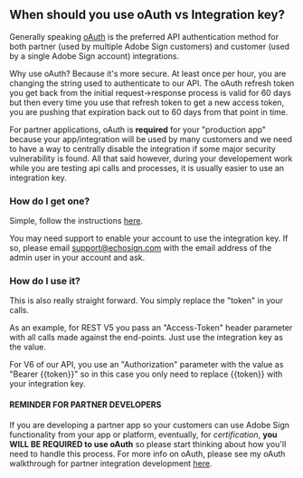 ## When should you use oAuth vs Integration key?
Generally speaking [oAuth](https://secure.echosign.com/public/static/oauthDoc) is the preferred API authentication method for both partner (used by multiple Adobe Sign customers) and customer (used by a single Adobe Sign account) integrations.

Why use oAuth? Because it's more secure. At least once per hour, you are changing the string used to authenticate to our API.  The oAuth refresh token you get back from the initial request->response process is valid for 60 days but then every time you use that refresh token to get a new access token, you are pushing that expiration back out to 60 days from that point in time.

For partner applications, oAuth is __required__ for your "production app" because your app/integration will be used by many customers and we need to have a way to centrally disable the integration if some major security vulnerability is found. All that said however, during your developement work while you are testing api calls and processes, it is usually easier to use an integration key. 

### How do I get one?  
Simple, follow the instructions [here](https://helpx.adobe.com/sign/kb/how-to-create-an-integration-key.html).

You may need support to enable your account to use the integration key.  If so, please email support@echosign.com with the email address of the admin user in your account and ask.

### How do I use it?
This is also really straight forward.  You simply replace the "token" in your calls.

As an example, for REST V5 you pass an "Access-Token" header parameter with all calls made against the end-points. Just use the integration key as the value.  

For V6 of our API, you use an "Authorization" parameter with the value as "Bearer {{token}}" so in this case you only need to replace {{token}} with your integration key.

#### REMINDER FOR PARTNER DEVELOPERS
If you are developing a partner app so your customers can use Adobe Sign functionality from your app or platform, eventually, for *certification*, __you WILL BE REQUIRED to use oAuth__ so please start thinking about how you'll need to handle this process. For more info on oAuth, please see my oAuth walkthrough for partner integration development [here](https://github.com/asmusz-adobe/AdobeSign-Resources/blob/master/more/Partner%20oAuth%20Walkthrough.md).
